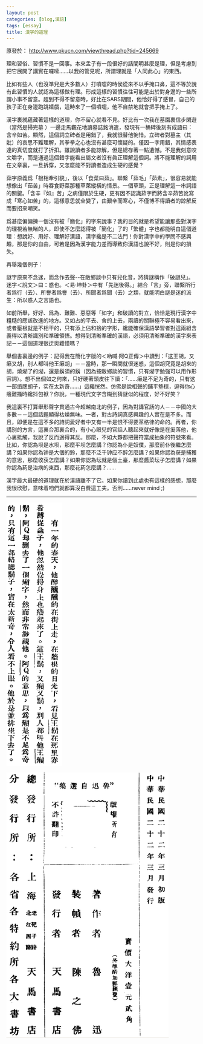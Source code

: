 ```yaml
---
layout: post
categories: [blog,漢語]
tags: [essay]
title: 漢字的道理
---
```

原發於： <http://www.pkucn.com/viewthread.php?tid=245669>

理和習俗、習慣不是一回事。本來孟子有一段很好的話闡明甚麼是理，但是考慮到把它展開了講實在囉嗦……以我的管見呢，所謂理就是「人同此心」的東西。

比如有些人（也沒準兒是大多數人）打噴嚏的時侯從來不以手掩口鼻，這不等於說有此習慣的人就認為這樣做有理。形成這樣的習慣往往可能是出於對身邊的一些所謂小事不留意。趕到不得不留意時，好比在SARS期間，他恰好得了感冒，自己的孩子正在身邊跑跳嬉戲，這時來了一個噴嚏，他不自禁地就會把手掩上了。

漢字裏就藴藏著這樣的道理，你不留心就看不見。好比有一次我在墓園裏信步閑遊（當然是掃完墓 ）一邊走馬觀花地讀墓誌銘消遣，發現有一桶碑後刻有成語曰：含辛如苦。顯然，這個詞立碑者是用錯了，我就很替他惋惜。立碑者對墓主（其妣）的哀思不難理解，其拳拳之心也沒有甚麼可懷疑的。僅因一字用錯，其情感表達的真切度就打了折扣。雖說讀者多能諒解，但是總存著一點遺憾。不是我刻意咬文嚼字，而是通過這個錯字能看出屬文者沒有眞正理解這個詞。將不能理解的詞用在文章裏，一旦拆穿，又怎麼能不對讀者造成生硬的感覺？

茹字原義爲「根相牽引貌」，後以「食菜曰茹」。聯繫「茹毛」「茹素」，很容易就能想像出「茹苦」時吞食野菜那種草萊縱橫的情景。一個草頭，正是理解這一串詞語的關鍵。「含辛『如』苦」之病僅限於生硬，更有因不認識茹字而將含辛茹苦訛寫成「寒心如苦」的，這樣意思就全變了，由艱辛而寒心，不僅博不得讀者的諒解反而要招來嘲笑。

爲甚麼偏偏揀一個沒有被「簡化」的字來說事？我的目的就是希望能讓那些對漢字的理視若無睹的人，即使不怎麼認得被「簡化」了的「繁體」字也都能明白這個道理：想說好、用好、理解好漢語，漢字纔是不二法門！你對漢字中的學問不感興趣，那是你的自由，可若是因為漢字能力差而導致你漢語也說不好，則是你的損失。

再舉幾個例子：

謎字原來不念迷，而念作去聲--在敝鄉談中只有兒化音，將猜謎稱作「破謎兒」。迷字＜說文＞曰：惑也。＜易·坤卦＞中有「先迷後得。」結合「言」旁，聯繫所行者爲行（去）、所譽者爲譽（去）、所聞者爲聞（去）之類，就能明白謎是迷的派生：所以惑人之言語也。

如前所舉，好好、爲為、難難、惡惡等「如字」和破讀的對立，恰恰是現行漢字中粗糙的應該改進的地方。又如占的平去、舍的上去，兩讀的關聯極不容易看出來，或者壓根就是不相干的，只有添上佔和捨的字形，纔能確保漢語學習者對這兩組含義得以清晰識別和準確領悟。想得到清晰準確的漢語，必須用清晰準確的漢字來表記－－這個道理很迂奥難懂嗎？

舉個書裏邊的例子：記得我在簡化字版的＜吶喊·阿Q正傳＞中讀到：「这王胡，又癞又胡，别人都叫他王癞胡」－－當時，那一瞬間就很迷惑，這個胡究竟是胡來的胡，燒煳了的煳，還是鬍須的鬍（因為按敝鄉談的習慣，只有煳字勉強可以用作形容詞）。想不出個如之何來，只好硬著頭皮往下讀：「……癞是不足为奇的，只有这一部络腮胡子，实在太新奇……」這纔恍然。仿佛是說相聲的鋪平墊穩，逗得你心癢難搔時纔抖包袱？你說，一種現代文字含糊到猜謎似的程度，好不好笑？

我這裏不打算舉形聲字貫通古今超越南北的例子，因為對講官話的人－－中國的大多數－－這個話題顯得枯燥無味。一者，對古詩詞真感興趣的人實在是不多。而且，即便是在這不多的詩詞愛好者中又有一半是恨不得要革格律的命的。再者，你講别的方言，這裏合那裏合的，有小心眼兒的官話人聽起來就好像是在奚落他，他心裏抵觸，我說了反而適得其反。那麼，不如大夥都把聲符當成抽象的符號來看。比如，你認為坝是水坝，那麼平坝怎麼講？你認為仆是奴僕，那麼前仆後繼怎麼講？如果你認為钟是大個的鈴，那麼不泛千钟应不醉怎麼講？如果你認為获是捕獲的意思，那麼收获怎麼講？如果你認為坛就是個土臺，那麼醬菜坛子怎麼講？如果你認為葯是治病的東西，那麼花葯怎麼講？……

漢字最大最硬的道理就在於漢語離不了它。如果你讀到此處也有這樣的感想，那麼我很欣慰，意味着咱們就都算沒白費這工夫。否則……never mind ;)

- - - 

![](/assets/img/essay/whiskers-hvang.png)

![](/assets/img/essay/whisker-hvang-version.png)

